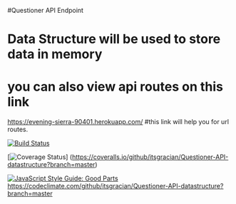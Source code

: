 #Questioner API Endpoint


# Data Structure will be used to store data in memory

# you can also view api routes on this link
https://evening-sierra-90401.herokuapp.com/
#this link will help you for url routes.

[![Build Status](https://travis-ci.com/itsgracian/Questioner-API-datastructure.svg?branch=master)](https://travis-ci.com/itsgracian/Questioner-API-datastructure)


[![Coverage Status](https://coveralls.io/repos/github/itsgracian/Questioner-API-datastructure/badge.svg?branch=master)]
(https://coveralls.io/github/itsgracian/Questioner-API-datastructure?branch=master)


[![JavaScript Style Guide: Good Parts](https://img.shields.io/badge/code%20style-goodparts-brightgreen.svg?style=flat)](https://codeclimate.com/github/itsgracian/Questioner-API-datastructure?branch=master "view this repo on code climare")
https://codeclimate.com/github/itsgracian/Questioner-API-datastructure?branch=master

